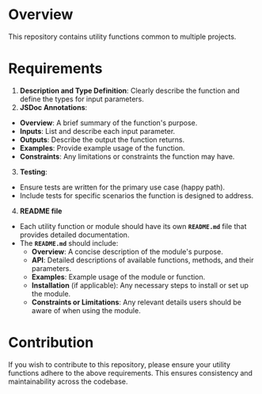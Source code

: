 # Overview
This repository contains utility functions common to multiple projects.

# Requirements
1. **Description and Type Definition**: Clearly describe the function and define the types for input parameters.
2. **JSDoc Annotations**:
  - **Overview**: A brief summary of the function's purpose.
  - **Inputs**: List and describe each input parameter.
  - **Outputs**: Describe the output the function returns.
  - **Examples**: Provide example usage of the function.
  - **Constraints**: Any limitations or constraints the function may have.
3. **Testing**:
  - Ensure tests are written for the primary use case (happy path).
  - Include tests for specific scenarios the function is designed to address.
4. **README file**
- Each utility function or module should have its own **`README.md`** file that provides detailed documentation.
- The **`README.md`** should include:
  - **Overview**: A concise description of the module's purpose.
  - **API**: Detailed descriptions of available functions, methods, and their parameters.
  - **Examples**: Example usage of the module or function.
  - **Installation** (if applicable): Any necessary steps to install or set up the module.
  - **Constraints or Limitations**: Any relevant details users should be aware of when using the module.

# Contribution
If you wish to contribute to this repository, please ensure your utility functions adhere to the above requirements. This ensures consistency and maintainability across the codebase.
